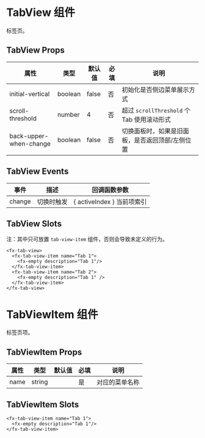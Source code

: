 # <a name="TabView">TabView 组件</a>

标签页。

## TabView Props

| 属性                   | 类型    | 默认值 | 必填 | 说明                                            |
| ---------------------- | ------- | ------ | ---- | ----------------------------------------------- |
| initial-vertical       | boolean | false  | 否   | 初始化是否侧边菜单展示方式                      |
| scroll-threshold       | number  | 4      | 否   | 超过 `scrollThreshold` 个 Tab 使用滚动形式      |
| back-upper-when-change | boolean | false  | 否   | 切换面板时，如果是旧面板，是否返回顶部/左侧位置 |

## TabView Events

| 事件   | 描述       | 回调函数参数               |
| ------ | ---------- | -------------------------- |
| change | 切换时触发 | { activeIndex } 当前项索引 |

## TabView Slots

注：其中只可放置 `tab-view-item` 组件，否则会导致未定义的行为。

```
<fx-tab-view>
  <fx-tab-view-item name="Tab 1">
    <fx-empty description="Tab 1"/>
  </fx-tab-view-item>
  <fx-tab-view-item name="Tab 2">
    <fx-empty description="Tab 1" />
  </fx-tab-view-item>
</fx-tab-view>
```

# <a name="TabViewItem">TabViewItem 组件</a>

标签页项。

## TabViewItem Props

| 属性 | 类型   | 默认值 | 必填 | 说明           |
| ---- | ------ | ------ | ---- | -------------- |
| name | string |        | 是   | 对应的菜单名称 |

## TabViewItem Slots

```
<fx-tab-view-item name="Tab 1">
  <fx-empty description="Tab 1"/>
</fx-tab-view-item>
```
